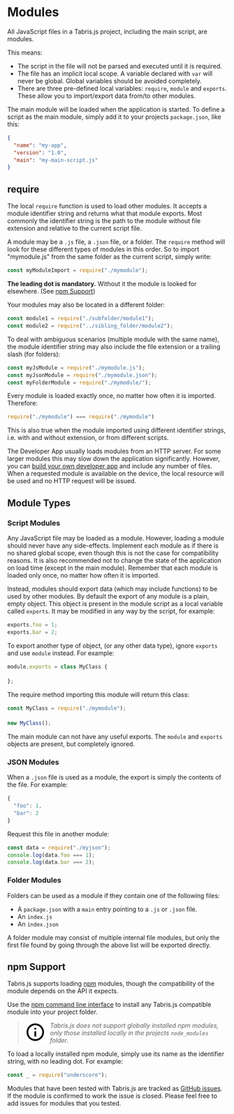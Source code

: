 ---
---
# Modules

All JavaScript files in a Tabris.js project, including the main script, are modules.

This means:

* The script in the file will not be parsed and executed until it is required.
* The file has an implicit local scope. A variable declared with `var` will never be global. Global variables should be avoided completely.
* There are three pre-defined local variables: `require`, `module` and `exports`. These allow you to import/export data from/to other modules.

The main module will be loaded when the application is started. To define a script as the main module, simply add it to your projects `package.json`, like this:

```json
{
  "name": "my-app",
  "version": "1.0",
  "main": "my-main-script.js"
}
```

## require

The local `require` function is used to load other modules. It accepts a module identifier string and returns what that module exports.
Most commonly the identifier string is the path to the module without file extension and relative to the current script file.

A module may be a `.js` file, a `.json` file, or a folder. The `require` method will look for these different types of modules in this order. So to import "mymodule.js" from the same folder as the current script, simply write:

```js
const myModuleImport = require("./mymodule");
```

**The leading dot is mandatory.** Without it the module is looked for elsewhere. (See [npm Support](#npm-support))

Your modules may also be located in a different folder:

```js
const module1 = require("./subfolder/module1");
const module2 = require("../sibling_folder/module2");
```

To deal with ambiguous scenarios (multiple module with the same name), the module identifier string may also include the file extension or a trailing slash (for folders):

```js
const myJsModule = require("./mymodule.js");
const myJsonModule = require("./mymodule.json");
const myFolderModule = require("./mymodule/");
```

Every module is loaded exactly once, no matter how often it is imported. Therefore:

```js
require("./mymodule") === require("./mymodule")
```

This is also true when the module imported using different identifier strings, i.e. with and without extension, or from different scripts.

The Developer App usually loads modules from an HTTP server. For some larger modules this may slow down the application significantly. However, you can [build your own developer app](build.md) and include any number of files. When a requested module is available on the device, the local resource will be used and no HTTP request will be issued.

## Module Types

### Script Modules

Any JavaScript file may be loaded as a module. However, loading a module should never have any side-effects. Implement each module as if there is no shared global scope, even though this is not the case for compatibility reasons. It is also recommended not to change the state of the application on load time (except in the main module). Remember that each module is loaded only once, no matter how often it is imported.

Instead, modules should export data (which may include functions) to be used by other modules. By default the export of any module is a plain, empty object. This object is present in the module script as a local variable called `exports`. It may be modified in any way by the script, for example:

```js
exports.foo = 1;
exports.bar = 2;
```

To export another type of object, (or any other data type), ignore `exports` and use `module` instead. For example:

```js
module.exports = class MyClass {

};
```

The require method importing this module will return this class:

```js
const MyClass = require("./mymodule");

new MyClass();
```

The main module can not have any useful exports. The `module` and `exports` objects are present, but completely ignored.

### JSON Modules

When a `.json` file is used as a module, the export is simply the contents of the file. For example:

```js
{
  "foo": 1,
  "bar": 2
}
```

Request this file in another module:

```js
const data = require("./myjson");
console.log(data.foo === 1);
console.log(data.bar === 2);
```

### Folder Modules

Folders can be used as a module if they contain one of the following files:

* A `package.json` with a `main` entry pointing to a `.js` or `.json` file.
* An `index.js`
* An `index.json`

A folder module may consist of multiple internal file modules, but only the first file found by going through the above list will be exported directly.

## npm Support

Tabris.js supports loading [npm](https://www.npmjs.com) modules, though the compatibility of the module depends on the API it expects.

Use the [npm command line interface](https://www.npmjs.com/doc/) to install any Tabris.js compatible module into your project folder.

> <img align="left" src="img/note.png"> <i>Tabris.js does *not* support globally installed npm modules, only those installed locally in the projects `node_modules` folder.</i>

To load a locally installed npm module, simply use its name as the identifier string, with no leading dot. For example:

```js
const _ = require("underscore");
```

Modules that have been tested with Tabris.js are tracked as [GitHub issues](https://github.com/eclipsesource/tabris-js/issues?q=label%3A%22compatibility+npm%22). If the module is confirmed to work the issue is closed. Please feel free to add issues for modules that you tested.

